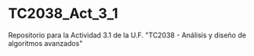 # TC2038_Act_3_1
Repositorio para la Actividad 3.1 de la U.F. "TC2038 - Análisis y diseño de algoritmos avanzados"
